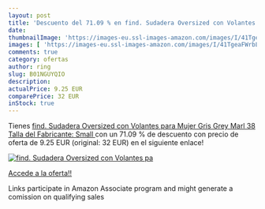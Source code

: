```yaml
---
layout: post
title: 'Descuento del 71.09 % en find. Sudadera Oversized con Volantes pa'
date: 
thumbnailImage: 'https://images-eu.ssl-images-amazon.com/images/I/41TgeaFWrbL._SL200_.jpg'
images: [ 'https://images-eu.ssl-images-amazon.com/images/I/41TgeaFWrbL._SL200_.jpg' ]
comments: true
category: ofertas
author: ring
slug: B01NGUYQIO
description:
actualPrice: 9.25 EUR
comparePrice: 32 EUR
inStock: true
---
```


Tienes [find. Sudadera Oversized con Volantes para Mujer   Gris  Grey Marl   38  Talla del Fabricante: Small ](https://www.amazon.es/dp/B01NGUYQIO/?tag=tolees-21) con un 71.09 % de descuento con precio de oferta de 9.25 EUR (original: 32 EUR) en el siguiente enlace!

[![find. Sudadera Oversized con Volantes pa](https://images-eu.ssl-images-amazon.com/images/I/41TgeaFWrbL._SL200_.jpg)](https://www.amazon.es/dp/B01NGUYQIO/?tag=tolees-21)

[Accede a la oferta!!](https://www.amazon.es/dp/B01NGUYQIO/?tag=tolees-21)

Links participate in Amazon Associate program and might generate a comission on qualifying sales


